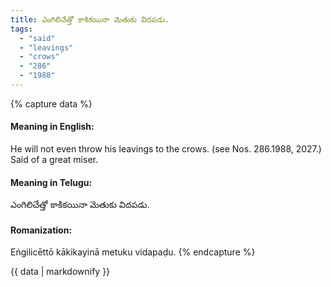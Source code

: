 ```yaml
---
title: ఎంగిలిచేత్తో కాకికయినా మెతుకు విదపడు.
tags:
  - "said"
  - "leavings"
  - "crows"
  - "286"
  - "1988"
---
```


{% capture data %}
#### Meaning in English:
He will not even throw his leavings to the crows.
(see Nos. 286.1988, 2027.)
Said of a great miser.

#### Meaning in Telugu:
ఎంగిలిచేత్తో కాకికయినా మెతుకు విదపడు.

#### Romanization:
Eṅgilicēttō kākikayinā metuku vidapaḍu.
{% endcapture %}

{{ data | markdownify }}

